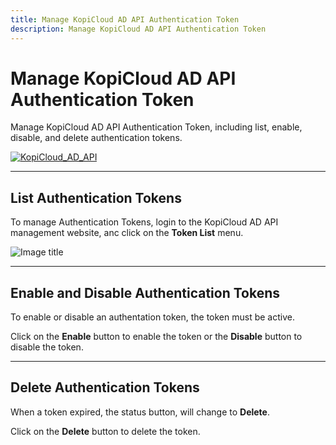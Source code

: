 ```yaml
---
title: Manage KopiCloud AD API Authentication Token
description: Manage KopiCloud AD API Authentication Token
---
```


# Manage KopiCloud AD API Authentication Token

Manage KopiCloud AD API Authentication Token, including list, enable, disable, and delete authentication tokens.

[![KopiCloud_AD_API](https://img.shields.io/badge/kopiCloud_ad-v1.0+-blueviolet.svg)](https://www.kopicloud-ad-api.com)

----

## List Authentication Tokens

To manage Authentication Tokens, login to the KopiCloud AD API management website, anc click on the **Token List** menu.

![Image title](https://help.kopicloud-ad-api.com/assets/docs/token_List.png)

----

## Enable and Disable Authentication Tokens

To enable or disable an authentation token, the token must be active.

Click on the **Enable** button to enable the token or the **Disable** button to disable the token.

----

## Delete Authentication Tokens

When a token expired, the status button, will change to **Delete**.

Click on the **Delete** button to delete the token.

